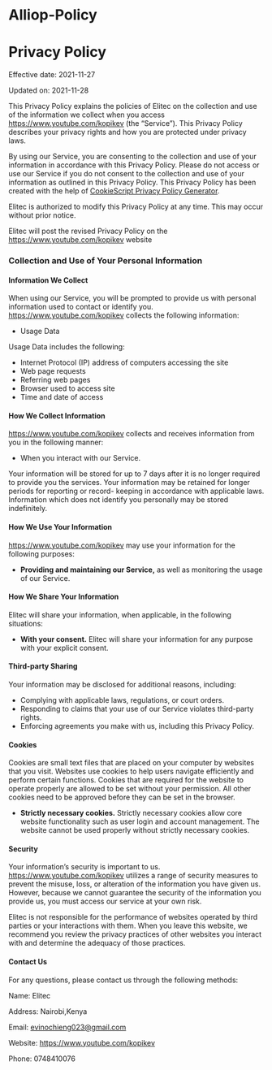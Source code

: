 # Alliop-Policy
# Privacy Policy

Effective date: 2021-11-27

Updated on: 2021-11-28

This Privacy Policy explains the policies of Elitec on the collection and use of the information we collect when you access https://www.youtube.com/kopikev (the “Service”). This Privacy Policy describes your privacy rights and how you are protected under privacy laws.

By using our Service, you are consenting to the collection and use of your information in accordance with this Privacy Policy. Please do not access or use our Service if you do not consent to the collection and use of your information as outlined in this Privacy Policy. This Privacy Policy has been created with the help of [CookieScript Privacy Policy Generator](https://cookie-script.com/privacy-policy-generator).

Elitec is authorized to modify this Privacy Policy at any time. This may occur without prior notice.

Elitec will post the revised Privacy Policy on the https://www.youtube.com/kopikev website

### Collection and Use of Your Personal Information

#### Information We Collect

When using our Service, you will be prompted to provide us with personal information used to contact or identify you. https://www.youtube.com/kopikev collects the following information:

*   Usage Data

Usage Data includes the following:

*   Internet Protocol (IP) address of computers accessing the site
*   Web page requests
*   Referring web pages
*   Browser used to access site
*   Time and date of access

#### How We Collect Information

https://www.youtube.com/kopikev collects and receives information from you in the following manner:

*   When you interact with our Service.

Your information will be stored for up to 7 days after it is no longer required to provide you the services. Your information may be retained for longer periods for reporting or record- keeping in accordance with applicable laws. Information which does not identify you personally may be stored indefinitely.

#### How We Use Your Information

https://www.youtube.com/kopikev may use your information for the following purposes:

*   **Providing and maintaining our Service,** as well as monitoring the usage of our Service.

#### How We Share Your Information

Elitec will share your information, when applicable, in the following situations:

*   **With your consent.** Elitec will share your information for any purpose with your explicit consent.

#### Third-party Sharing

Your information may be disclosed for additional reasons, including:

*   Complying with applicable laws, regulations, or court orders.
*   Responding to claims that your use of our Service violates third-party rights.
*   Enforcing agreements you make with us, including this Privacy Policy.

#### Cookies

Cookies are small text files that are placed on your computer by websites that you visit. Websites use cookies to help users navigate efficiently and perform certain functions. Cookies that are required for the website to operate properly are allowed to be set without your permission. All other cookies need to be approved before they can be set in the browser.

*   **Strictly necessary cookies.** Strictly necessary cookies allow core website functionality such as user login and account management. The website cannot be used properly without strictly necessary cookies.

#### Security

Your information’s security is important to us. https://www.youtube.com/kopikev utilizes a range of security measures to prevent the misuse, loss, or alteration of the information you have given us. However, because we cannot guarantee the security of the information you provide us, you must access our service at your own risk.

Elitec is not responsible for the performance of websites operated by third parties or your interactions with them. When you leave this website, we recommend you review the privacy practices of other websites you interact with and determine the adequacy of those practices.

#### Contact Us

For any questions, please contact us through the following methods:

Name: Elitec

Address: Nairobi,Kenya

Email: evinochieng023@gmail.com

Website: https://www.youtube.com/kopikev

Phone: 0748410076
